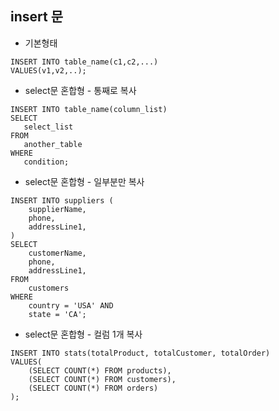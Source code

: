 ## insert 문
- 기본형태
```
INSERT INTO table_name(c1,c2,...)
VALUES(v1,v2,..);
```

- select문 혼합형 - 통째로 복사
```
INSERT INTO table_name(column_list)
SELECT 
   select_list 
FROM 
   another_table
WHERE
   condition;
```

- select문 혼합형 - 일부분만 복사
```
INSERT INTO suppliers (
    supplierName, 
    phone, 
    addressLine1,
)
SELECT 
    customerName,
    phone,
    addressLine1,
FROM 
    customers
WHERE 
    country = 'USA' AND 
    state = 'CA';
```

- select문 혼합형 - 컬럼 1개 복사
```
INSERT INTO stats(totalProduct, totalCustomer, totalOrder)
VALUES(
	(SELECT COUNT(*) FROM products),
	(SELECT COUNT(*) FROM customers),
	(SELECT COUNT(*) FROM orders)
);
```
